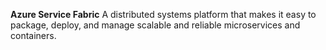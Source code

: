 **Azure Service Fabric**
A distributed systems platform that makes it easy to package, deploy, and manage scalable and reliable microservices and containers.